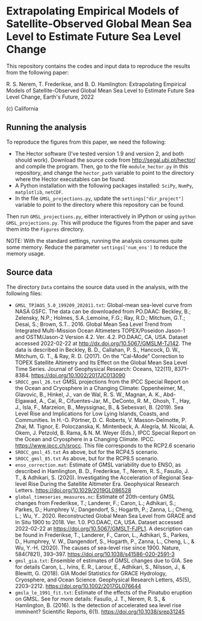 # Extrapolating Empirical Models of Satellite-Observed Global Mean Sea Level to Estimate Future Sea Level Change
This repository contains the codes and input data to reproduce the results from the following paper:

R. S. Nerem, T. Frederikse, and B. D. Hamlington: Extrapolating Empirical Models of Satellite-Observed Global Mean Sea Level to Estimate Future Sea Level Change, Earth's Future, 2022

(c) California 

## Running the analysis
To reproduce the figures from this paper, we need the following:
- The Hector software (I've tested version 1.9 and version 2, and both should work). Download the source code from http://segal.ubi.pt/hector/ and compile the program. Then, go to the file `module_hector.py` in this repository, and change the `hector_path` variable to point to the directory where the Hector executables can be found. 
- A Python installation with the following packages installed: `SciPy`, `NumPy`, `matplotlib`, `netCDF`. 
- In the file `GMSL_projections.py`, update the `settings["dir_project"]` variable to point to the directory where this repository can be found. 

Then run `GMSL_projections.py`, either interactively in IPython or using `python GMSL_projections.py`. This will produce the figures from the paper and save them into the `Figures` directory. 

NOTE: With the standard settings, running the analysis consumes quite some memory. Reduce the parameter `settings['num_ens']` to reduce the memory usage. 

## Source data
The directory `Data` contains the source data used in the analysis, with the following files:
- `GMSL_TPJAOS_5.0_199209_202011.txt`: Global-mean sea-level curve from NASA GSFC. The data can be downloaded from PO.DAAC: Beckley, B.; Zelensky, N.P.; Holmes, S.A.;Lemoine, F.G.; Ray, R.D.; Mitchum, G.T.; Desai, S.; Brown, S.T.. 2016. Global Mean Sea Level Trend from Integrated Multi-Mission Ocean Altimeters TOPEX/Poseidon Jason-1 and OSTM/Jason-2 Version 4.2. Ver. 4.2. PO.DAAC, CA, USA. Dataset accessed 2022-02-22 at http://dx.doi.org/10.5067/GMSLM-TJ142. 
The data is described in Beckley, B. D., Callahan, P. S., Hancock, D. W., Mitchum, G. T., & Ray, R. D. (2017). On the “Cal-Mode” Correction to TOPEX Satellite Altimetry and Its Effect on the Global Mean Sea Level Time Series. Journal of Geophysical Research: Oceans, 122(11), 8371–8384. https://doi.org/10.1002/2017JC013090
- `SROCC_gmsl_26.txt` GMSL projections from the IPCC Special Report on the Ocean and Cryosphere in a Changing Climate: Oppenheimer, M., Glavovic, B., Hinkel, J., van de Wal, R. S. W., Magnan, A. K., Abd-Elgawad, A., Cai, R., Cifuentes-Jar, M., DeConto, R. M., Ghosh, T., Hay, J., Isla, F., Marzeion, B., Meyssignac, B., & Sebesvari, B. (2019). Sea Level Rise and Implications for Low Lying Islands, Coasts, and Communities. In H.-O. Pörtner, D. C. Roberts, V. Masson-Delmotte, P. Zhai, M. Tignor, E. Poloczanska, K. Mintenbeck, A. Alegría, M. Nicolai, A. Okem, J. Petzold, B. Rama, & N. M. Weyer (Eds.), IPCC Special Report on the Ocean and Cryosphere in a Changing Climate. IPCC. https://www.ipcc.ch/srocc. This file corresponds to the RCP2.6 scenario
- `SROCC_gmsl_45.txt` As above, but for the RCP4.5 scenario.
- `SROCC_gmsl_85.txt` As above, but for the RCP8.5 scenario.
- `enso_correction.mat`: Estimate of GMSL variability due to ENSO, as described in Hamlington, B. D., Frederikse, T., Nerem, R. S., Fasullo, J. T., & Adhikari, S. (2020). Investigating the Acceleration of Regional Sea‐level Rise During the Satellite Altimeter Era. Geophysical Research Letters. https://doi.org/10.1029/2019GL086528
- `global_timeseries_measures.nc`: Estimate of 20th-century GMSL changes from Frederikse, T.; Landerer, F.; Caron, L.; Adhikari, S.; Parkes, D.; Humphrey V.; Dangendorf, S.; Hogarth, P.; Zanna, L.; Cheng, L.; Wu, Y.. 2020. Reconstructed Global Mean Sea Level from GRACE and In Situ 1900 to 2018. Ver. 1.0. PO.DAAC, CA, USA. Dataset accessed 2022-02-22 at https://doi.org/10.5067/GMSLT-FJPL1. A description can be found in Frederikse, T., Landerer, F., Caron, L., Adhikari, S., Parkes, D., Humphrey, V. W., Dangendorf, S., Hogarth, P., Zanna, L., Cheng, L., & Wu, Y.-H. (2020). The causes of sea-level rise since 1900. Nature, 584(7821), 393–397. https://doi.org/10.1038/s41586-020-2591-3
- `gmsl_gia.txt`: Ensemble of estimates of GMSL changes due to GIA. See for details Caron, L., Ivins, E. R., Larour, E., Adhikari, S., Nilsson, J., & Blewitt, G. (2018). GIA Model Statistics for GRACE Hydrology, Cryosphere, and Ocean Science. Geophysical Research Letters, 45(5), 2203–2212. https://doi.org/10.1002/2017GL076644
- `gmsla_le_1991_fit.txt`: Estimate of the effects of the Pinatubo eruption on GMSL. See for more details: Fasullo, J. T., Nerem, R. S., & Hamlington, B. (2016). Is the detection of accelerated sea level rise imminent? Scientific Reports, 6(1). https://doi.org/10.1038/srep31245
 
